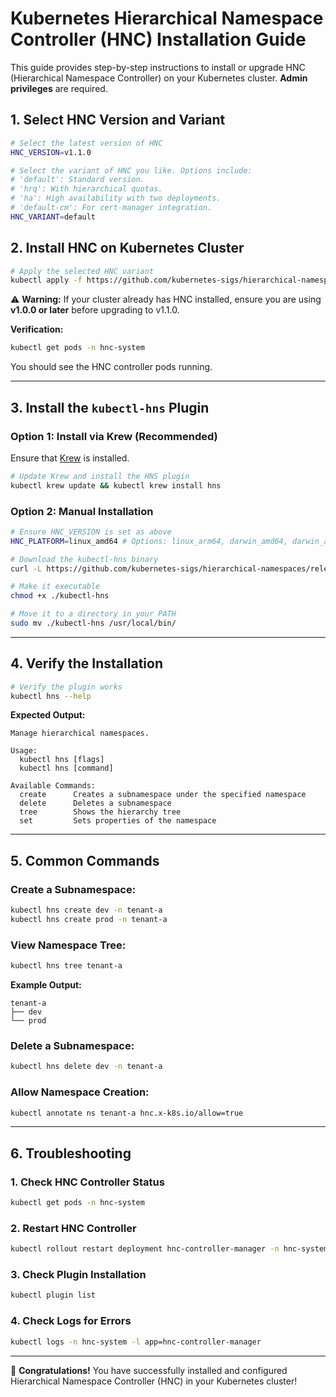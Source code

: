 # Kubernetes Hierarchical Namespace Controller (HNC) Installation Guide

This guide provides step-by-step instructions to install or upgrade HNC (Hierarchical Namespace Controller) on your Kubernetes cluster. **Admin privileges** are required.

## **1. Select HNC Version and Variant**

```bash
# Select the latest version of HNC
HNC_VERSION=v1.1.0

# Select the variant of HNC you like. Options include:
# 'default': Standard version.
# 'hrq': With hierarchical quotas.
# 'ha': High availability with two deployments.
# 'default-cm': For cert-manager integration.
HNC_VARIANT=default
```

## **2. Install HNC on Kubernetes Cluster**

```bash
# Apply the selected HNC variant
kubectl apply -f https://github.com/kubernetes-sigs/hierarchical-namespaces/releases/download/${HNC_VERSION}/${HNC_VARIANT}.yaml
```

⚠️ **Warning:** If your cluster already has HNC installed, ensure you are using **v1.0.0 or later** before upgrading to v1.1.0.

**Verification:**

```bash
kubectl get pods -n hnc-system
```

You should see the HNC controller pods running.

---

## **3. Install the `kubectl-hns` Plugin**

### **Option 1: Install via Krew (Recommended)**

Ensure that [Krew](https://krew.sigs.k8s.io/) is installed.

```bash
# Update Krew and install the HNS plugin
kubectl krew update && kubectl krew install hns
```

### **Option 2: Manual Installation**

```bash
# Ensure HNC_VERSION is set as above
HNC_PLATFORM=linux_amd64 # Options: linux_arm64, darwin_amd64, darwin_arm64, windows_amd64

# Download the kubectl-hns binary
curl -L https://github.com/kubernetes-sigs/hierarchical-namespaces/releases/download/${HNC_VERSION}/kubectl-hns_${HNC_PLATFORM} -o ./kubectl-hns

# Make it executable
chmod +x ./kubectl-hns

# Move it to a directory in your PATH
sudo mv ./kubectl-hns /usr/local/bin/
```

---

## **4. Verify the Installation**

```bash
# Verify the plugin works
kubectl hns --help
```

**Expected Output:**

```text
Manage hierarchical namespaces.

Usage:
  kubectl hns [flags]
  kubectl hns [command]

Available Commands:
  create      Creates a subnamespace under the specified namespace
  delete      Deletes a subnamespace
  tree        Shows the hierarchy tree
  set         Sets properties of the namespace
```

---

## **5. Common Commands**

### **Create a Subnamespace:**

```bash
kubectl hns create dev -n tenant-a
kubectl hns create prod -n tenant-a
```

### **View Namespace Tree:**

```bash
kubectl hns tree tenant-a
```

**Example Output:**

```
tenant-a
├── dev
└── prod
```

### **Delete a Subnamespace:**

```bash
kubectl hns delete dev -n tenant-a
```

### **Allow Namespace Creation:**

```bash
kubectl annotate ns tenant-a hnc.x-k8s.io/allow=true
```

---

## **6. Troubleshooting**

### **1. Check HNC Controller Status**

```bash
kubectl get pods -n hnc-system
```

### **2. Restart HNC Controller**

```bash
kubectl rollout restart deployment hnc-controller-manager -n hnc-system
```

### **3. Check Plugin Installation**

```bash
kubectl plugin list
```

### **4. Check Logs for Errors**

```bash
kubectl logs -n hnc-system -l app=hnc-controller-manager
```

---

🎉 **Congratulations!** You have successfully installed and configured Hierarchical Namespace Controller (HNC) in your Kubernetes cluster!
